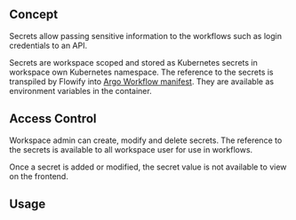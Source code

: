 ## Concept
Secrets allow passing sensitive information to the workflows such as login credentials to an API.

Secrets are workspace scoped and stored as Kubernetes secrets in workspace own Kubernetes namespace. The reference to the secrets is transpiled by Flowify into [Argo Workflow manifest](https://argoproj.github.io/argo-workflows/walk-through/secrets/). They are available as environment variables in the container.

## Access Control
Workspace admin can create, modify and delete secrets. The reference to the secrets is available to all workspace user for use in workflows.

Once a secret is added or modified, the secret value is not available to view on the frontend.

## Usage